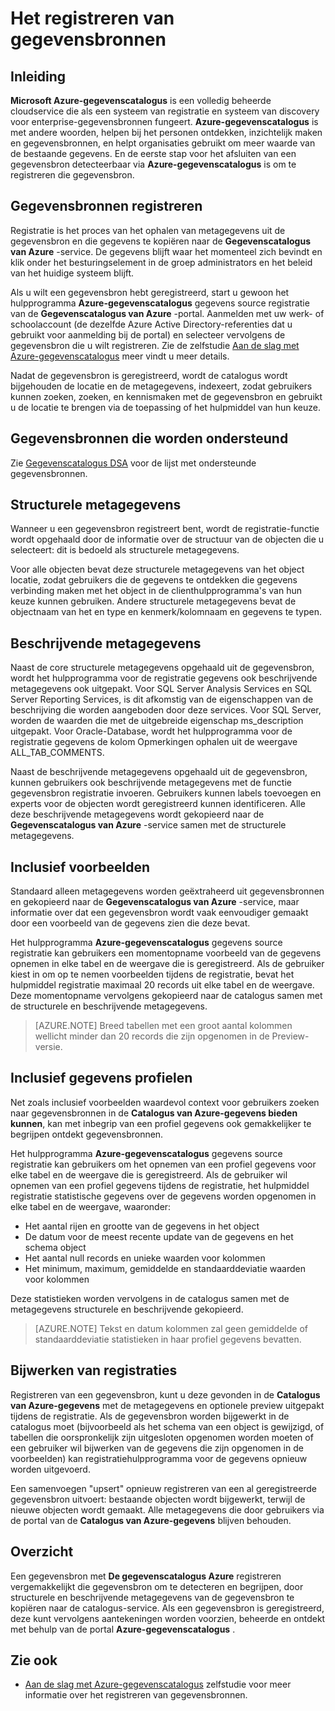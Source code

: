 <properties
   pageTitle="Het registreren van gegevensbronnen | Microsoft Azure"
   description="Hoe kan ik artikel markeren hoe u gegevensbronnen met de gegevenscatalogus Azure, zoals de metagegevensvelden voor uitgepakt tijdens de registratie hebt geregistreerd."
   services="data-catalog"
   documentationCenter=""
   authors="steelanddata"
   manager="NA"
   editor=""
   tags=""/>
<tags
   ms.service="data-catalog"
   ms.devlang="NA"
   ms.topic="article"
   ms.tgt_pltfrm="NA"
   ms.workload="data-catalog"
   ms.date="10/04/2016"
   ms.author="maroche"/>


# <a name="how-to-register-data-sources"></a>Het registreren van gegevensbronnen

## <a name="introduction"></a>Inleiding
**Microsoft Azure-gegevenscatalogus** is een volledig beheerde cloudservice die als een systeem van registratie en systeem van discovery voor enterprise-gegevensbronnen fungeert. **Azure-gegevenscatalogus** is met andere woorden, helpen bij het personen ontdekken, inzichtelijk maken en gegevensbronnen, en helpt organisaties gebruikt om meer waarde van de bestaande gegevens. En de eerste stap voor het afsluiten van een gegevensbron detecteerbaar via **Azure-gegevenscatalogus** is om te registreren die gegevensbron.
## <a name="registering-data-sources"></a>Gegevensbronnen registreren
Registratie is het proces van het ophalen van metagegevens uit de gegevensbron en die gegevens te kopiëren naar de **Gegevenscatalogus van Azure** -service. De gegevens blijft waar het momenteel zich bevindt en klik onder het besturingselement in de groep administrators en het beleid van het huidige systeem blijft.

Als u wilt een gegevensbron hebt geregistreerd, start u gewoon het hulpprogramma **Azure-gegevenscatalogus** gegevens source registratie van de **Gegevenscatalogus van Azure** -portal. Aanmelden met uw werk- of schoolaccount (de dezelfde Azure Active Directory-referenties dat u gebruikt voor aanmelding bij de portal) en selecteer vervolgens de gegevensbron die u wilt registreren.
Zie de zelfstudie [Aan de slag met Azure-gegevenscatalogus](data-catalog-get-started.md) meer vindt u meer details.

Nadat de gegevensbron is geregistreerd, wordt de catalogus wordt bijgehouden de locatie en de metagegevens, indexeert, zodat gebruikers kunnen zoeken, zoeken, en kennismaken met de gegevensbron en gebruikt u de locatie te brengen via de toepassing of het hulpmiddel van hun keuze.

## <a name="sources-supported"></a>Gegevensbronnen die worden ondersteund
Zie [Gegevenscatalogus DSA](data-catalog-dsr.md) voor de lijst met ondersteunde gegevensbronnen.
<br/>


## <a name="structural-metadata"></a>Structurele metagegevens
Wanneer u een gegevensbron registreert bent, wordt de registratie-functie wordt opgehaald door de informatie over de structuur van de objecten die u selecteert: dit is bedoeld als structurele metagegevens.

Voor alle objecten bevat deze structurele metagegevens van het object locatie, zodat gebruikers die de gegevens te ontdekken die gegevens verbinding maken met het object in de clienthulpprogramma's van hun keuze kunnen gebruiken. Andere structurele metagegevens bevat de objectnaam van het en type en kenmerk/kolomnaam en gegevens te typen.

## <a name="descriptive-metadata"></a>Beschrijvende metagegevens
Naast de core structurele metagegevens opgehaald uit de gegevensbron, wordt het hulpprogramma voor de registratie gegevens ook beschrijvende metagegevens ook uitgepakt. Voor SQL Server Analysis Services en SQL Server Reporting Services, is dit afkomstig van de eigenschappen van de beschrijving die worden aangeboden door deze services. Voor SQL Server, worden de waarden die met de uitgebreide eigenschap ms_description uitgepakt. Voor Oracle-Database, wordt het hulpprogramma voor de registratie gegevens de kolom Opmerkingen ophalen uit de weergave ALL_TAB_COMMENTS.

Naast de beschrijvende metagegevens opgehaald uit de gegevensbron, kunnen gebruikers ook beschrijvende metagegevens met de functie gegevensbron registratie invoeren. Gebruikers kunnen labels toevoegen en experts voor de objecten wordt geregistreerd kunnen identificeren. Alle deze beschrijvende metagegevens wordt gekopieerd naar de **Gegevenscatalogus van Azure** -service samen met de structurele metagegevens.

## <a name="including-previews"></a>Inclusief voorbeelden

Standaard alleen metagegevens worden geëxtraheerd uit gegevensbronnen en gekopieerd naar de **Gegevenscatalogus van Azure** -service, maar informatie over dat een gegevensbron wordt vaak eenvoudiger gemaakt door een voorbeeld van de gegevens zien die deze bevat.

Het hulpprogramma **Azure-gegevenscatalogus** gegevens source registratie kan gebruikers een momentopname voorbeeld van de gegevens opnemen in elke tabel en de weergave die is geregistreerd. Als de gebruiker kiest in om op te nemen voorbeelden tijdens de registratie, bevat het hulpmiddel registratie maximaal 20 records uit elke tabel en de weergave. Deze momentopname vervolgens gekopieerd naar de catalogus samen met de structurele en beschrijvende metagegevens.


> [AZURE.NOTE]  Breed tabellen met een groot aantal kolommen wellicht minder dan 20 records die zijn opgenomen in de Preview-versie.


## <a name="including-data-profiles"></a>Inclusief gegevens profielen

Net zoals inclusief voorbeelden waardevol context voor gebruikers zoeken naar gegevensbronnen in de **Catalogus van Azure-gegevens bieden kunnen**, kan met inbegrip van een profiel gegevens ook gemakkelijker te begrijpen ontdekt gegevensbronnen.

Het hulpprogramma **Azure-gegevenscatalogus** gegevens source registratie kan gebruikers om het opnemen van een profiel gegevens voor elke tabel en de weergave die is geregistreerd. Als de gebruiker wil opnemen van een profiel gegevens tijdens de registratie, het hulpmiddel registratie statistische gegevens over de gegevens worden opgenomen in elke tabel en de weergave, waaronder:

* Het aantal rijen en grootte van de gegevens in het object
* De datum voor de meest recente update van de gegevens en het schema object
* Het aantal null records en unieke waarden voor kolommen
* Het minimum, maximum, gemiddelde en standaarddeviatie waarden voor kolommen

Deze statistieken worden vervolgens in de catalogus samen met de metagegevens structurele en beschrijvende gekopieerd.

> [AZURE.NOTE]  Tekst en datum kolommen zal geen gemiddelde of standaarddeviatie statistieken in haar profiel gegevens bevatten.

## <a name="updating-registrations"></a>Bijwerken van registraties

Registreren van een gegevensbron, kunt u deze gevonden in de **Catalogus van Azure-gegevens** met de metagegevens en optionele preview uitgepakt tijdens de registratie. Als de gegevensbron worden bijgewerkt in de catalogus moet (bijvoorbeeld als het schema van een object is gewijzigd, of tabellen die oorspronkelijk zijn uitgesloten opgenomen worden moeten of een gebruiker wil bijwerken van de gegevens die zijn opgenomen in de voorbeelden) kan registratiehulpprogramma voor de gegevens opnieuw worden uitgevoerd.

Een samenvoegen "upsert" opnieuw registreren van een al geregistreerde gegevensbron uitvoert: bestaande objecten wordt bijgewerkt, terwijl de nieuwe objecten wordt gemaakt. Alle metagegevens die door gebruikers via de portal van de **Catalogus van Azure-gegevens** blijven behouden.

## <a name="summary"></a>Overzicht
Een gegevensbron met **De gegevenscatalogus Azure** registreren vergemakkelijkt die gegevensbron om te detecteren en begrijpen, door structurele en beschrijvende metagegevens van de gegevensbron te kopiëren naar de catalogus-service. Als een gegevensbron is geregistreerd, deze kunt vervolgens aantekeningen worden voorzien, beheerde en ontdekt met behulp van de portal **Azure-gegevenscatalogus** .

## <a name="see-also"></a>Zie ook
- [Aan de slag met Azure-gegevenscatalogus](data-catalog-get-started.md) zelfstudie voor meer informatie over het registreren van gegevensbronnen.
